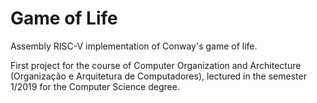 # Game of Life
Assembly RISC-V implementation of Conway's game of life.

First project for the course of Computer Organization and Architecture (Organização e Arquitetura de Computadores), lectured in the semester 1/2019 for the Computer Science degree.